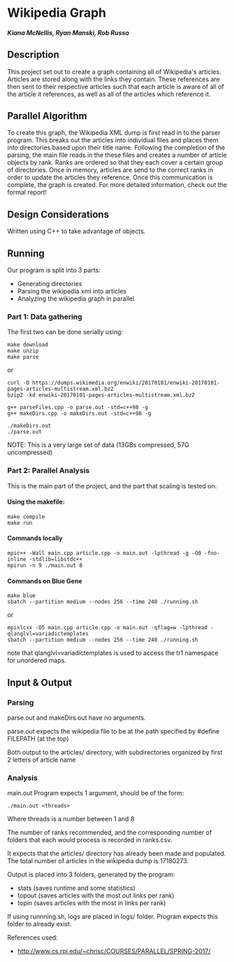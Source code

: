 # Wikipedia Graph
##### Kiana McNellis, Ryan Manski, Rob Russo

## Description
This project set out to create a graph containing all of Wikipedia's articles. Articles are stored along with the links they contain. These references are then sent to their respective articles such that each article is aware of all of the article it references, as well as all of the articles which reference it.

## Parallel Algorithm
To create this graph, the Wikipedia XML dump is first read in to the parser program. This breaks out the articles into individual files and places them into directories based upon their title name. Following the completion of the parsing, the main file reads in the these files and creates a number of article objects by rank. Ranks are ordered so that they each cover a certain group of directories. Once in memory, articles are send to the correct ranks in order to update the articles they reference. Once this communication is complete, the graph is created. For more detailed information, check out the formal report!

## Design Considerations
Written using C++ to take advantage of objects.

## Running
Our program is split into 3 parts:
* Generating directories
* Parsing the wikipedia xml into articles
* Analyzing the wikipedia graph in parallel

### Part 1: Data gathering
The first two can be done serially using:
```
make download
make unzip
make parse
```

or

```
curl -O https://dumps.wikimedia.org/enwiki/20170101/enwiki-20170101-pages-articles-multistream.xml.bz2
bzip2 -kd enwiki-20170101-pages-articles-multistream.xml.bz2

g++ parseFiles.cpp -o parse.out -std=c++98 -g
g++ makeDirs.cpp -o makeDirs.out -std=c++98 -g

./makeDirs.out
./parse.out
```

NOTE: This is a very large set of data (13GBs compressed, 57G uncompressed)

### Part 2: Parallel Analysis

This is the main part of the project, and the part that scaling is tested on.

#### Using the makefile:
```
make compile
make run
```

#### Commands locally
```
mpic++ -Wall main.cpp article.cpp -o main.out -lpthread -g -O0 -fno-inline -stdlib=libstdc++
mpirun -n 9 ./main.out 8
```
#### Commands on Blue Gene
```
make blue
sbatch --partition medium --nodes 256 --time 240 ./running.sh
```
or

```
mpixlcxx -O5 main.cpp article.cpp -o main.out -qflag=w -lpthread -qlanglvl=variadictemplates
sbatch --partition medium --nodes 256 --time 240 ./running.sh
```

note that qlanglvl=variadictemplates is used to access the tr1 namespace for unordered maps.

## Input & Output
### Parsing
parse.out and makeDirs.out have no arguments.

parse.out expects the wikipedia file to be at the path specified by #define FILEPATH (at the top)

Both output to the articles/ directory, with subdirectories organized by first 2 letters of article name

### Analysis
main.out Program expects 1 argument, should be of the form:

`./main.out <threads>`

Where threads is a number between 1 and 8

The number of ranks recommended, and the corresponding number of folders that each would process is recorded in ranks.csv.

It expects that the articles/ directory has already been made and populated. The total number of articles in the wikipedia dump is 17180273.

Output is placed into 3 folders, generated by the program:
* stats (saves runtime and some statistics)
* topout (saves articles with the most out links per rank)
* topin (saves articles with the most in links per rank)

If using runnning.sh, logs are placed in logs/ folder. Program expects this folder to already exist.

References used:
- http://www.cs.rpi.edu/~chrisc/COURSES/PARALLEL/SPRING-2017/
